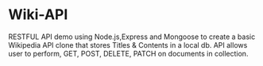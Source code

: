 # Wiki-API
RESTFUL API demo using Node.js,Express and Mongoose to create a basic Wikipedia API clone that stores Titles &amp; Contents in a local db. API allows user to perform, GET, POST, DELETE, PATCH on documents in collection.
